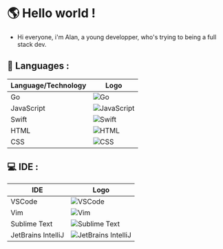 # 🌎 Hello world ! 

- Hi everyone, i'm Alan, a young developper, who's trying to being a full stack dev.

## 📝 Languages : 

| Language/Technology | Logo |
|---------------------|------|
| Go                  | ![Go](https://cdn.jsdelivr.net/gh/devicons/devicon/icons/go/go-original.svg) |
| JavaScript          | ![JavaScript](https://cdn.jsdelivr.net/gh/devicons/devicon/icons/javascript/javascript-original.svg) |
| Swift               | ![Swift](https://cdn.jsdelivr.net/gh/devicons/devicon/icons/swift/swift-original.svg) |
| HTML                | ![HTML](https://cdn.jsdelivr.net/gh/devicons/devicon/icons/html5/html5-original.svg) |
| CSS                 | ![CSS](https://cdn.jsdelivr.net/gh/devicons/devicon/icons/css3/css3-original.svg) |

## 💻 IDE : 
| IDE               | Logo                                                                                                                |
|-------------------|---------------------------------------------------------------------------------------------------------------------|
| VSCode            | ![VSCode](https://cdn.jsdelivr.net/gh/devicons/devicon/icons/vscode/vscode-original.svg)                            |
| Vim               | ![Vim](https://cdn.jsdelivr.net/gh/devicons/devicon/icons/vim/vim-original.svg)                                     |
| Sublime Text      | ![Sublime Text](https://cdn.jsdelivr.net/gh/devicons/devicon/icons/sublime/sublime-original.svg)                     |
| JetBrains IntelliJ| ![JetBrains IntelliJ](https://cdn.jsdelivr.net/gh/devicons/devicon/icons/intellij/intellij-original.svg)            |
